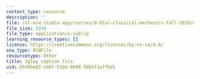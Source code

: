 ```yaml
---
content_type: resource
description: ''
file: /ol-ocw-studio-app/courses/8-01sc-classical-mechanics-fall-2016/85d9be82e08f51b6809058b5f1a7fbd1_zLGu1dlP0UY.vtt
file_size: 2334
file_type: application/x-subrip
learning_resource_types: []
license: https://creativecommons.org/licenses/by-nc-sa/4.0/
ocw_type: OCWFile
resourcetype: Other
title: 3play caption file
uid: 85d9be82-e08f-51b6-8090-58b5f1a7fbd1
---
```

